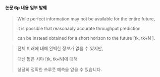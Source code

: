 #### 논문 6p 내용 일부 발췌

>While perfect information may not be available for the entire future,
>
>it is possible that reasonably accurate throughput prediction
>
>can be instead obtained for a short horizon to the future [tk, tk+N ].

>전체 미래에 대해 완벽한 정보가 없을 수 있지만,
>
>대신 짧은 시야 [tk, tk+N]에 대해
>
>상당히 정확한 쓰루풋 예측을 얻을 수 있습니다. 

